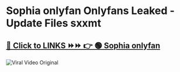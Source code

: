 
 # Sophia onlyfan Onlyfans Leaked - Update Files sxxmt

## <h2><a href="https://clipsfans.com/Sophia_onlyfan&ref=git">🔗 Click to LINKS ⏩⏩ 👉 🟢 Sophia onlyfan </a></h2>

<a href="https://clipsfans.com/Sophia_onlyfan&ref=git" rel="nofollow" data-target="animated-image.originalLink"><img src="https://i.ibb.co.com/xMMVF88/686577567.gif" alt="Viral Video Original" style="max-width: 100%; display: inline-block;" data-target="animated-image.originalImage"></a>

